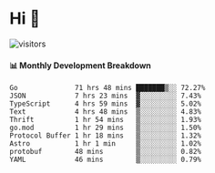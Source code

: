 # Hi 👋
 
![visitors](https://visitor-badge.glitch.me/badge?page_id=sorcererxw.sorcererx)

#### 📊 Monthly Development Breakdown

<!--START_SECTION:waka-->
```text
Go              71 hrs 48 mins ███████▒░░ 72.27%
JSON            7 hrs 23 mins  ▓░░░░░░░░░ 7.43%
TypeScript      4 hrs 59 mins  ▓░░░░░░░░░ 5.02%
Text            4 hrs 48 mins  ▒░░░░░░░░░ 4.83%
Thrift          1 hr 54 mins   ▒░░░░░░░░░ 1.93%
go.mod          1 hr 29 mins   ▒░░░░░░░░░ 1.50%
Protocol Buffer 1 hr 18 mins   ▒░░░░░░░░░ 1.32%
Astro           1 hr 1 min     ▒░░░░░░░░░ 1.02%
protobuf        48 mins        ▒░░░░░░░░░ 0.82%
YAML            46 mins        ▒░░░░░░░░░ 0.79%
```
<!--END_SECTION:waka-->
